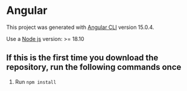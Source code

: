 # Angular

This project was generated with [Angular CLI](https://github.com/angular/angular-cli) version 15.0.4.

Use a [Node js](https://nodejs.org/es/) version: >= 18.10

## If this is the first time you download the repository, run the following commands once

1. Run `npm install`

 